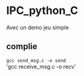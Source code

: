 # IPC_python_C
Avec un demo jeu simple


## complie
`gcc send_msg.c -o send`<br />
'gcc receive_msg.c -o recv'
